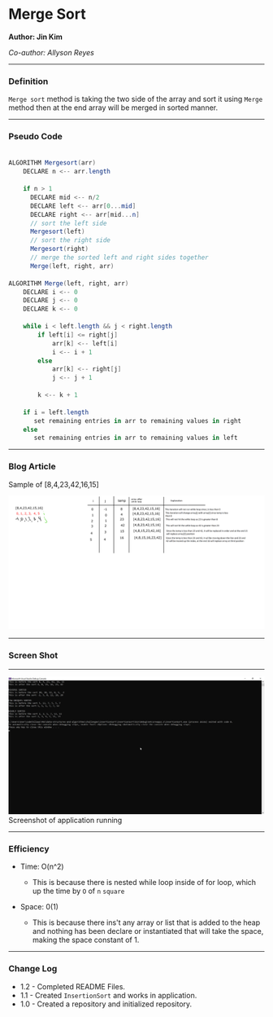 # **Merge Sort**

**Author: Jin Kim**

*Co-author: Allyson Reyes*

---

### Definition

`Merge sort` method is taking the two side of the array and sort it using `Merge` method then at the end array will be merged in sorted manner.

---

### Pseudo Code

```cs

ALGORITHM Mergesort(arr)
    DECLARE n <-- arr.length
           
    if n > 1
      DECLARE mid <-- n/2
      DECLARE left <-- arr[0...mid]
      DECLARE right <-- arr[mid...n]
      // sort the left side
      Mergesort(left)
      // sort the right side
      Mergesort(right)
      // merge the sorted left and right sides together
      Merge(left, right, arr)

ALGORITHM Merge(left, right, arr)
    DECLARE i <-- 0
    DECLARE j <-- 0
    DECLARE k <-- 0

    while i < left.length && j < right.length
        if left[i] <= right[j]
            arr[k] <-- left[i]
            i <-- i + 1
        else
            arr[k] <-- right[j]
            j <-- j + 1
            
        k <-- k + 1

    if i = left.length
       set remaining entries in arr to remaining values in right
    else
       set remaining entries in arr to remaining values in left
```

---


### Blog Article
Sample of [8,4,23,42,16,15]
 
![Blog](../../assets/InsertionSort/Whiteboard.png)



---

### Screen Shot
---
![Application Demo](../../assets/InsertionSort/Application.png)
Screenshot of application running

---

### Efficiency

- Time: O(n^2)
  - This is because there is nested while loop inside of for loop, which up the time by `O` of `n` `square`

- Space: 0(1)
  - This is because there ins't any array or list that is added to the heap and nothing has been declare or instantiated that will take the space, making the space constant of 1.


---
### Change Log
- 1.2 - Completed README Files.   
- 1.1 - Created `InsertionSort` and works in application.
- 1.0 - Created a repository and initialized repository.

